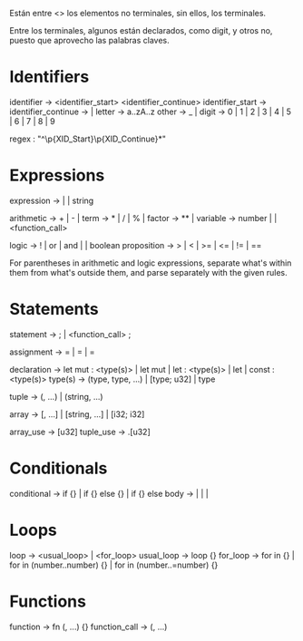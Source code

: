 Están entre <> los elementos no terminales, sin ellos, los terminales.

Entre los terminales, algunos están declarados, como digit, y otros no, puesto que
aprovecho las palabras claves.


# Identifiers

identifier -> <identifier_start> <identifier_continue>
identifier_start -> <letter>
identifier_continue -> <letter> | <other>
letter -> a..zA..z
other -> _ | <digit>
digit -> 0 | 1 | 2 | 3 | 4 | 5 | 6 | 7 | 8 | 9

regex : "^\p{XID_Start}\p{XID_Continue}*"


# Expressions

expression -> <arithmetic>
            | <logic>
            | string


arithmetic -> <arithmetic> + <term>
            | <artihmetic> - <term>
            | <term>
term -> <term> * <factor>
        | <term> / <factor>
        | <term> % <factor>
        | <factor>
factor -> <variable> ** <arithmetic>
        | <variable>
variable -> number | <identifier> | <function_call>


logic -> ! <logic>
        | <logic> or <proposition>
        | <logic> and <proposition>
        | <proposition>
        | boolean
proposition -> <proposition> > <variable>
            | <proposition> < <variable>
            | <proposition> >= <variable>
            | <proposition> <= <variable>
            | <proposition> != <variable>
            | <proposition> == <variable>

For parentheses in arithmetic and logic expressions, separate what's within them from what's outside them, and parse separately with the given rules.


# Statements

statement -> <assignment> ;
            | <function_call> ;

assignment -> <declaration> = <expression>
            | <declaration> = <tuple>
            | <declaration> = <array>

declaration -> let mut <identifier> : <type(s)>
            | let mut <identifier>
            | let <identifier> : <type(s)>
            | let <identifier>
            | const <identifier> : <type(s)>
type(s) -> (type, type, ...)
        | [type; u32]
        | type

tuple -> (<variable>, ...)
        | (string, ...)

array -> [<variable>, ...]
        | [string, ...]
        | [i32; i32]

array_use -> <identifier>[u32]
tuple_use -> <identifier>.[u32]

# Conditionals
conditional -> if <logic> {<body>}
            | if <logic> {<body>} else {<body>}
            | if <logic> {<body>} else <conditional>
body -> <expression> | <statement> | <conditional> | <loop>

# Loops
loop -> <usual_loop> | <for_loop>
usual_loop -> loop {<body>}
for_loop -> for <identifier> in <array> {<body>}
        | for <identifier> in (number..number) {<body>}
        | for <identifier> in (number..=number) {<body>}

# Functions
function -> fn <identifier> (<declaration>, ...) {<body>}
function_call -> <identifier>(<argument>, ...)

